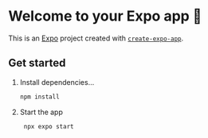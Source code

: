 # Welcome to your Expo app 👋

This is an [Expo](https://expo.dev) project created with [`create-expo-app`](https://www.npmjs.com/package/create-expo-app).

## Get started

1. Install dependencies...

   ```bash
   npm install
   ```

2. Start the app

   ```bash
    npx expo start
   ```

